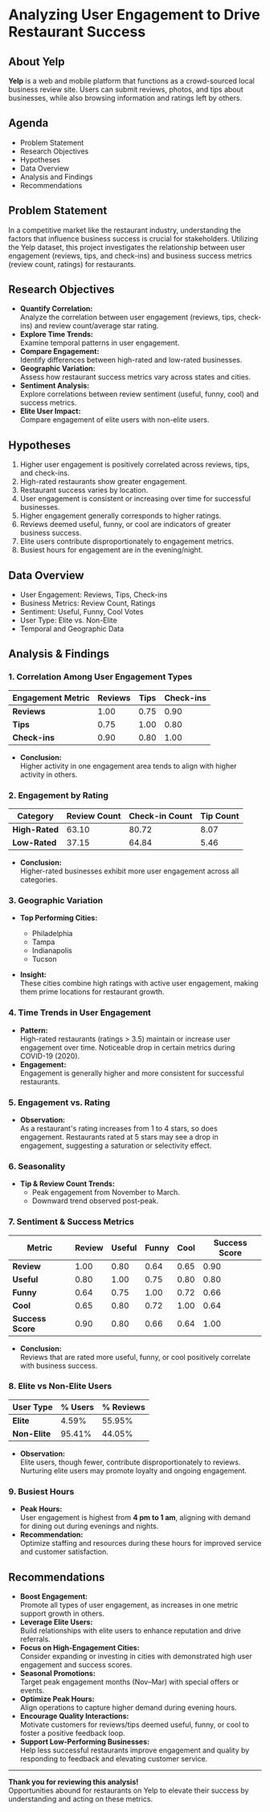 # Analyzing User Engagement to Drive Restaurant Success

## About Yelp

**Yelp** is a web and mobile platform that functions as a crowd-sourced local business review site. Users can submit reviews, photos, and tips about businesses, while also browsing information and ratings left by others.

## Agenda

- Problem Statement
- Research Objectives
- Hypotheses
- Data Overview
- Analysis and Findings
- Recommendations

## Problem Statement

In a competitive market like the restaurant industry, understanding the factors that influence business success is crucial for stakeholders. Utilizing the Yelp dataset, this project investigates the relationship between user engagement (reviews, tips, and check-ins) and business success metrics (review count, ratings) for restaurants.

## Research Objectives

- **Quantify Correlation:**  
  Analyze the correlation between user engagement (reviews, tips, check-ins) and review count/average star rating.
- **Explore Time Trends:**  
  Examine temporal patterns in user engagement.
- **Compare Engagement:**  
  Identify differences between high-rated and low-rated businesses.
- **Geographic Variation:**  
  Assess how restaurant success metrics vary across states and cities.
- **Sentiment Analysis:**  
  Explore correlations between review sentiment (useful, funny, cool) and success metrics.
- **Elite User Impact:**  
  Compare engagement of elite users with non-elite users.

## Hypotheses

1. Higher user engagement is positively correlated across reviews, tips, and check-ins.
2. High-rated restaurants show greater engagement.
3. Restaurant success varies by location.
4. User engagement is consistent or increasing over time for successful businesses.
5. Higher engagement generally corresponds to higher ratings.
6. Reviews deemed useful, funny, or cool are indicators of greater business success.
7. Elite users contribute disproportionately to engagement metrics.
8. Busiest hours for engagement are in the evening/night.

## Data Overview

- User Engagement: Reviews, Tips, Check-ins
- Business Metrics: Review Count, Ratings
- Sentiment: Useful, Funny, Cool Votes
- User Type: Elite vs. Non-Elite
- Temporal and Geographic Data

## Analysis & Findings

### 1. Correlation Among User Engagement Types

| Engagement Metric | Reviews | Tips | Check-ins |
|-------------------|---------|------|-----------|
| **Reviews**       | 1.00    | 0.75 | 0.90      |
| **Tips**          | 0.75    | 1.00 | 0.80      |
| **Check-ins**     | 0.90    | 0.80 | 1.00      |

- **Conclusion:**  
  Higher activity in one engagement area tends to align with higher activity in others.

### 2. Engagement by Rating

| Category      | Review Count | Check-in Count | Tip Count |
|---------------|--------------|---------------|-----------|
| **High-Rated**| 63.10        | 80.72         | 8.07      |
| **Low-Rated** | 37.15        | 64.84         | 5.46      |

- **Conclusion:**  
  Higher-rated businesses exhibit more user engagement across all categories.

### 3. Geographic Variation

- **Top Performing Cities:**  
  - Philadelphia
  - Tampa
  - Indianapolis
  - Tucson

- **Insight:**  
  These cities combine high ratings with active user engagement, making them prime locations for restaurant growth.

### 4. Time Trends in User Engagement

- **Pattern:**  
  High-rated restaurants (ratings > 3.5) maintain or increase user engagement over time.
  Noticeable drop in certain metrics during COVID-19 (2020).
- **Engagement:**  
  Engagement is generally higher and more consistent for successful restaurants.

### 5. Engagement vs. Rating

- **Observation:**  
  As a restaurant's rating increases from 1 to 4 stars, so does engagement.
  Restaurants rated at 5 stars may see a drop in engagement, suggesting a saturation or selectivity effect.

### 6. Seasonality

- **Tip & Review Count Trends:**  
  - Peak engagement from November to March.
  - Downward trend observed post-peak.

### 7. Sentiment & Success Metrics

| Metric         | Review | Useful | Funny | Cool | Success Score |
|----------------|--------|--------|-------|------|--------------|
| **Review**     | 1.00   | 0.80   | 0.64  | 0.65 | 0.90         |
| **Useful**     | 0.80   | 1.00   | 0.75  | 0.80 | 0.80         |
| **Funny**      | 0.64   | 0.75   | 1.00  | 0.72 | 0.66         |
| **Cool**       | 0.65   | 0.80   | 0.72  | 1.00 | 0.64         |
| **Success Score** | 0.90 | 0.80 | 0.66 | 0.64 | 1.00          |

- **Conclusion:**  
  Reviews that are rated more useful, funny, or cool positively correlate with business success.

### 8. Elite vs Non-Elite Users

| User Type          | % Users | % Reviews |
|--------------------|---------|-----------|
| **Elite**          | 4.59%   | 55.95%    |
| **Non-Elite**      | 95.41%  | 44.05%    |

- **Observation:**  
  Elite users, though fewer, contribute disproportionately to reviews. Nurturing elite users may promote loyalty and ongoing engagement.

### 9. Busiest Hours

- **Peak Hours:**  
  User engagement is highest from **4 pm to 1 am**, aligning with demand for dining out during evenings and nights.
- **Recommendation:**  
  Optimize staffing and resources during these hours for improved service and customer satisfaction.

## Recommendations

- **Boost Engagement:**  
  Promote all types of user engagement, as increases in one metric support growth in others.
- **Leverage Elite Users:**  
  Build relationships with elite users to enhance reputation and drive referrals.
- **Focus on High-Engagement Cities:**  
  Consider expanding or investing in cities with demonstrated high user engagement and success scores.
- **Seasonal Promotions:**  
  Target peak engagement months (Nov–Mar) with special offers or events.
- **Optimize Peak Hours:**  
  Align operations to capture higher demand during evening hours.
- **Encourage Quality Interactions:**  
  Motivate customers for reviews/tips deemed useful, funny, or cool to foster a positive feedback loop.
- **Support Low-Performing Businesses:**  
  Help less successful restaurants improve engagement and quality by responding to feedback and elevating customer service.

---

**Thank you for reviewing this analysis!**  
Opportunities abound for restaurants on Yelp to elevate their success by understanding and acting on these metrics.
